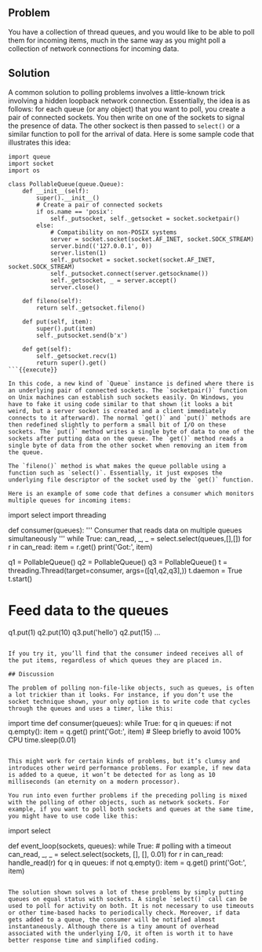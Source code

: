 ## Problem

You have a collection of thread queues, and you would like to be able to poll them for incoming items, much in the same way as you might poll a collection of network connections for incoming data.

## Solution

A common solution to polling problems involves a little-known trick involving a hidden loopback network connection. Essentially, the idea is as follows: for each queue (or any object) that you want to poll, you create a pair of connected sockets. You then write on one of the sockets to signal the presence of data. The other sockect is then passed to `select()` or a similar function to poll for the arrival of data. Here is some sample code that illustrates this idea:

```
import queue
import socket
import os

class PollableQueue(queue.Queue):
    def __init__(self):
        super().__init__()
        # Create a pair of connected sockets
        if os.name == 'posix':
            self._putsocket, self._getsocket = socket.socketpair()
        else:
            # Compatibility on non-POSIX systems
            server = socket.socket(socket.AF_INET, socket.SOCK_STREAM)
            server.bind(('127.0.0.1', 0))
            server.listen(1)
            self._putsocket = socket.socket(socket.AF_INET, socket.SOCK_STREAM)
            self._putsocket.connect(server.getsockname())
            self._getsocket, _ = server.accept()
            server.close()

    def fileno(self):
        return self._getsocket.fileno()

    def put(self, item):
        super().put(item)
        self._putsocket.send(b'x')

    def get(self):
        self._getsocket.recv(1)
        return super().get()
```{{execute}}

In this code, a new kind of `Queue` instance is defined where there is an underlying pair of connected sockets. The `socketpair()` function on Unix machines can establish such sockets easily. On Windows, you have to fake it using code similar to that shown (it looks a bit weird, but a server socket is created and a client immediately connects to it afterward). The normal `get()` and `put()` methods are then redefined slightly to perform a small bit of I/O on these sockets. The `put()` method writes a single byte of data to one of the sockets after putting data on the queue. The `get()` method reads a single byte of data from the other socket when removing an item from the queue.

The `fileno()` method is what makes the queue pollable using a function such as `select()`. Essentially, it just exposes the underlying file descriptor of the socket used by the `get()` function.

Here is an example of some code that defines a consumer which monitors multiple queues for incoming items:

```
import select
import threading

def consumer(queues):
    '''
    Consumer that reads data on multiple queues simultaneously
    '''
    while True:
        can_read, _, _ = select.select(queues,[],[])
        for r in can_read:
            item = r.get()
            print('Got:', item)

q1 = PollableQueue()
q2 = PollableQueue()
q3 = PollableQueue()
t = threading.Thread(target=consumer, args=([q1,q2,q3],))
t.daemon = True
t.start()

# Feed data to the queues
q1.put(1)
q2.put(10)
q3.put('hello')
q2.put(15)
...
```{{execute}}

If you try it, you’ll find that the consumer indeed receives all of the put items, regardless of which queues they are placed in.

## Discussion

The problem of polling non-file-like objects, such as queues, is often a lot trickier than it looks. For instance, if you don’t use the socket technique shown, your only option is to write code that cycles through the queues and uses a timer, like this:

```
import time
def consumer(queues):
    while True:
        for q in queues:
            if not q.empty():
                item = q.get()
                print('Got:', item)
        # Sleep briefly to avoid 100% CPU
        time.sleep(0.01)
```{{execute}}

This might work for certain kinds of problems, but it’s clumsy and introduces other weird performance problems. For example, if new data is added to a queue, it won’t be detected for as long as 10 milliseconds (an eternity on a modern processor).

You run into even further problems if the preceding polling is mixed with the polling of other objects, such as network sockets. For example, if you want to poll both sockets and queues at the same time, you might have to use code like this:

```
import select

def event_loop(sockets, queues):
    while True:
        # polling with a timeout
        can_read, _, _ = select.select(sockets, [], [], 0.01)
        for r in can_read:
            handle_read(r)
        for q in queues:
            if not q.empty():
                item = q.get()
                print('Got:', item)
```{{execute}}

The solution shown solves a lot of these problems by simply putting queues on equal status with sockets. A single `select()` call can be used to poll for activity on both. It is not necessary to use timeouts or other time-based hacks to periodically check. Moreover, if data gets added to a queue, the consumer will be notified almost instantaneously. Although there is a tiny amount of overhead associated with the underlying I/O, it often is worth it to have better response time and simplified coding.